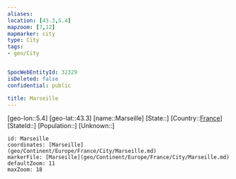 ```yaml
---
aliases: 
location: [43.3,5.4]
mapzoom: [7,12] 
mapmarker: city 
type: City
tags:
- geo/City


SpocWebEntityId: 32329
isDeleted: false
confidential: public

title: Marseille
---
```

[geo-lon::5.4]
[geo-lat::43.3]
[name::Marseille]
[State::]
[Country::[France](geo/Continent/Europe/France.md)]
[StateId::]
[Population::]
[Unknown::]


```leaflet
id: Marseille
coordinates: [Marseille](geo/Continent/Europe/France/City/Marseille.md)
markerFile: [Marseille](geo/Continent/Europe/France/City/Marseille.md)
defaultZoom: 11 
maxZoom: 18
```


